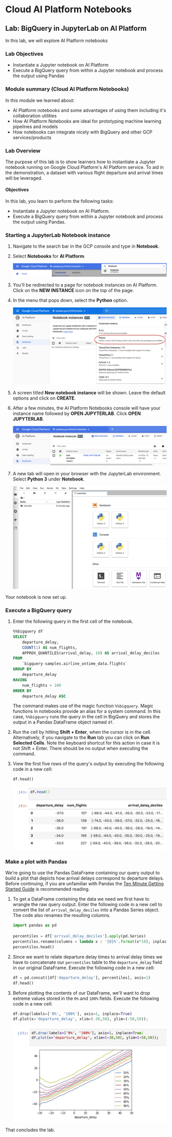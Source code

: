 # Cloud AI Platform Notebooks

## Lab: BigQuery in JupyterLab on AI Platform

In this lab, we will explore AI Platform notebooks

### Lab Objectives

- Instantiate a Jupyter notebook on AI Platform
- Execute a BigQuery query from within a Jupyter notebook and process the output using Pandas

### Module summary (Cloud AI Platform Notebooks)

In this module we learned about:

- AI Platform notebooks and some advantages of using them including it's collaboration utilities
- How AI Platform Notebooks are ideal for prototyping machine learning pipelines and models
- How notebooks can integrate nicely with BigQuery and other GCP services/products

### Lab Overview

The purpose of this lab is to show learners how to instantiate a Jupyter notebook running on Google Cloud Platform's AI Platform service. To aid in the demonstration, a dataset with various flight departure and arrival times will be leveraged.

#### Objectives

In this lab, you learn to perform the following tasks:

- Instantiate a Jupyter notebook on AI Platform.
- Execute a BigQuery query from within a Jupyter notebook and process the output using Pandas.

### Starting a JupyterLab Notebook instance

1. Navigate to the search bar in the GCP console and type in **Notebook**.

2. Select **Notebooks** for **AI Platform**.

    ![gcp-notebooks](./images/gcp-notebooks.png)

3. You'll be redirected to a page for notebook instances on AI Platform. Click on the **NEW INSTANCE** icon on the top of the page.

4. In the menu that pops down, select the **Python** option.

    ![select-py-version](./images/select-py-version.png)

5. A screen titled **New notebook instance** will be shown. Leave the default options and click on **CREATE**.

6. After a few minutes, the AI Platform Notebooks console will have your instance name followed by **OPEN JUPYTERLAB**. Click **OPEN JUPYTERLAB**.

    ![open-jupyter](./images/open-jupyter.png)

7. A new tab will open in your browser with the JupyterLab environment. Select **Python 3** under **Notebook**.

    ![select-notebook](./images/select-notebook.png)

Your notebook is now set up.

### Execute a BigQuery query

1. Enter the following query in the first cell of the notebook.

    ```sql
    %%bigquery df
    SELECT
        departure_delay,
        COUNT(1) AS num_flights,
        APPROX_QUANTILES(arrival_delay, 10) AS arrival_delay_deciles
    FROM
        `bigquery-samples.airline_ontime_data.flights`
    GROUP BY
        departure_delay
    HAVING
        num_flights > 100
    ORDER BY
        departure_delay ASC
    ```

    The command makes use of the magic function `%%bigquery`. Magic functions in notebooks provide an alias for a system command. In this case, `%%bigquery` runs the query in the cell in BigQuery and stores the output in a Pandas DataFrame object named `df`.

2. Run the cell by hitting **Shift + Enter**, when the cursor is in the cell. Alternatively, if you navigate to the **Run** tab you can click on **Run Selected Cells**. Note the keyboard shortcut for this action in case it is not Shift + Enter. There should be no output when executing the command.

3. View the first five rows of the query's output by executing the following code in a new cell:

    ```python
    df.head()
    ```

    ![dfhead](./images/dfhead.png)

### Make a plot with Pandas

We're going to use the Pandas DataFrame containing our query output to build a plot that depicts how arrival delays correspond to departure delays. Before continuing, if you are unfamiliar with Pandas the [Ten Minute Getting Started Guide](https://pandas.pydata.org/pandas-docs/stable/getting_started/10min.html) is recommended reading.

1. To get a DataFrame containing the data we need we first have to wrangle the raw query output. Enter the following code in a new cell to convert the list of `arrival_delay_deciles` into a Pandas Series object. The code also renames the resulting columns.

    ```python
    import pandas as pd

    percentiles = df['arrival_delay_deciles'].apply(pd.Series)
    percentiles.rename(columns = lambda x : '{0}%'.format(x*10), inplace=True)
    percentiles.head()
    ```

2. Since we want to relate departure delay times to arrival delay times we have to concatenate our `percentiles` table to the `departure_delay` field in our original DataFrame. Execute the following code in a new cell:

    ```python
    df = pd.concat([df['departure_delay'], percentiles], axis=1)
    df.head()
    ```

3. Before plotting the contents of our DataFrame, we'll want to drop extreme values stored in the `0%` and `100%` fields. Execute the following code in a new cell:

    ```python
    df.drop(labels=['0%', '100%'], axis=1, inplace=True)
    df.plot(x='departure_delay', xlim=(-30,50), ylim=(-50,50));
    ```

    ![plot](./images/plot.png)

That concludes the lab.